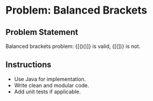 # Problem: Balanced Brackets

## Problem Statement

Balanced brackets problem: {[()()]} is valid, {[(])} is not.

## Instructions

- Use Java for implementation.
- Write clean and modular code.
- Add unit tests if applicable.
